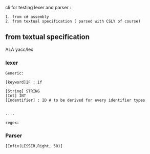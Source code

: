 cli for testing lexer and parser :

    1. from c# assembly
    2. from textual specification ( parsed with CSLY of course)


## from textual specification
ALA yacc/lex

### lexer
```
Generic:

[keyword]IF : if 

[String] STRING
[Int] INT
[Indentifier] : ID # to be derived for every identifier types


....
``` 

```
regex:

``` 

### Parser 

```
[Infix(LESSER,Right, 50)]
``` 
